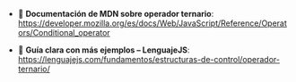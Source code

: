 - 📘 **Documentación de MDN sobre operador ternario**: https://developer.mozilla.org/es/docs/Web/JavaScript/Reference/Operators/Conditional_operator

- 📘 **Guía clara con más ejemplos – LenguajeJS**: https://lenguajejs.com/fundamentos/estructuras-de-control/operador-ternario/